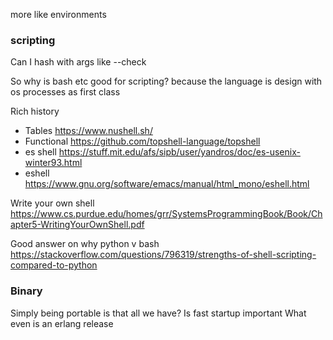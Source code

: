 more like environments

### scripting

Can I hash with args like --check

So why is bash etc good for scripting? because the language is design with os processes as first class

Rich history
- Tables https://www.nushell.sh/
- Functional https://github.com/topshell-language/topshell
- es shell https://stuff.mit.edu/afs/sipb/user/yandros/doc/es-usenix-winter93.html
- eshell https://www.gnu.org/software/emacs/manual/html_mono/eshell.html

Write your own shell https://www.cs.purdue.edu/homes/grr/SystemsProgrammingBook/Book/Chapter5-WritingYourOwnShell.pdf

Good answer on why python v bash https://stackoverflow.com/questions/796319/strengths-of-shell-scripting-compared-to-python

### Binary

Simply being portable is that all we have?
Is fast startup important
What even is an erlang release
